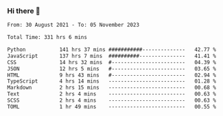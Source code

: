 ### Hi there 👋

<!--
**dominoto/dominoto** is a ✨ _special_ ✨ repository because its `README.md` (this file) appears on your GitHub profile.

Here are some ideas to get you started:

- 🔭 I’m currently working on ...
- 🌱 I’m currently learning ...
- 👯 I’m looking to collaborate on ...
- 🤔 I’m looking for help with ...
- 💬 Ask me about ...
- 📫 How to reach me: ...
- 😄 Pronouns: ...
- ⚡ Fun fact: ...
-->
<!--START_SECTION:waka-->

```txt
From: 30 August 2021 - To: 05 November 2023

Total Time: 331 hrs 6 mins

Python           141 hrs 37 mins ###########--------------   42.77 %
JavaScript       137 hrs 7 mins  ##########---------------   41.41 %
CSS              14 hrs 32 mins  #------------------------   04.39 %
JSON             12 hrs 5 mins   #------------------------   03.65 %
HTML             9 hrs 43 mins   #------------------------   02.94 %
TypeScript       4 hrs 14 mins   -------------------------   01.28 %
Markdown         2 hrs 15 mins   -------------------------   00.68 %
Text             2 hrs 4 mins    -------------------------   00.63 %
SCSS             2 hrs 4 mins    -------------------------   00.63 %
TOML             1 hr 49 mins    -------------------------   00.55 %
```

<!--END_SECTION:waka-->
